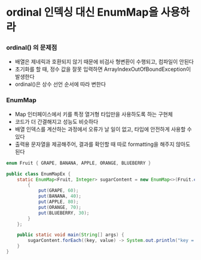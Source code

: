 # ordinal 인덱싱 대신 EnumMap을 사용하라

### ordinal() 의 문제점
  - 배열은 제네릭과 호환되지 않기 때문에 비검사 형변환이 수행되고, 컴파일이 안된다
  - 초기화를 할 때, 정수 값을 잘못 입력하면 ArrayIndexOutOfBoundException이 발생한다
  - ordinal()은 상수 선언 순서에 따라 변한다

### EnumMap
  - Map 인터페이스에서 키를 특정 열거형 타입만을 사용하도록 하는 구현체
  - 코드가 더 간결해지고 성능도 비슷하다
  - 배열 인덱스를 계산하는 과정에서 오류가 날 일이 없고, 타입에 안전하게 사용할 수 있다
  - 출력용 문자열을 제공해주어, 결과를 확인할 때 따로 formatting을 해주지 않아도 된다


  ```java
  enum Fruit { GRAPE, BANANA, APPLE, ORANGE, BLUEBERRY }
  ```
  ```java
  public class EnumMapEx {
      static EnumMap<Fruit, Integer> sugarContent = new EnumMap<>(Fruit.class){
          {
              put(GRAPE, 60);
              put(BANANA, 40);
              put(APPLE, 80);
              put(ORANGE, 70);
              put(BLUEBERRY, 30);
          }
      };
  
      public static void main(String[] args) {
          sugarContent.forEach((key, value) -> System.out.println("key = " + key + ", value = " + value));
      }
  }
  ```
